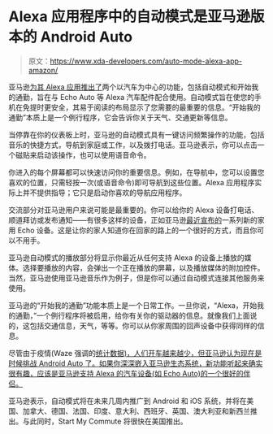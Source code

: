 # Alexa 应用程序中的自动模式是亚马逊版本的 Android Auto

> 原文：<https://www.xda-developers.com/auto-mode-alexa-app-amazon/>

亚马逊[为其 Alexa 应用推出了](https://www.amazon.com/b?tag=xda-25f4q7k-20&ascsubtag=UUxdaUeUpU30056&asc_refurl=https%3A%2F%2Fwww.xda-developers.com%2Fauto-mode-alexa-app-amazon%2F&asc_campaign=Short-Term)两个以汽车为中心的功能，包括自动模式和开始我的通勤，旨在与 Echo Auto 等 Alexa 汽车配件配合使用。自动模式旨在使您的手机在免提时更安全，其易于阅读的布局显示了您需要的最重要的信息。“开始我的通勤”本质上是一个例行程序，它会告诉你关于天气、交通更新等信息。

当停靠在你的仪表板上时，亚马逊的自动模式具有一键访问频繁操作的功能，包括音乐的快捷方式，导航到家庭或工作，以及拨打电话。亚马逊表示，你可以点击一个磁贴来启动该操作，也可以使用语音命令。

你进入的每个屏幕都可以快速访问你的重要信息。例如，在导航中，您可以设置您喜欢的位置，只需轻按一次(或语音命令)即可导航到这些位置。Alexa 应用程序实际上并不提供指导；它只是启动你喜欢的导航应用程序。

交流部分对亚马逊用户来说可能是最重要的。你可以给你的 Alexa 设备打电话、顺道拜访或发布通知——有很多这样的设备，正如亚马逊[最近宣布的](https://www.xda-developers.com/amazon-announces-echo-echo-dot-echo-show-powered-az1-neural-edge-processor/)一系列新的家用 Echo 设备。这是让你的家人知道你在回家的路上的一个很好的方式，而且你可以不用手。

亚马逊自动模式的播放部分将显示你最近从任何支持 Alexa 的设备上播放的媒体。选择要播放的内容，会弹出一个正在播放的屏幕，以及播放媒体的附加控件。当然，亚马逊使用亚马逊音乐作为例子，但是你可以通过自动模式连接其他服务来使用。

亚马逊的“开始我的通勤”功能本质上是一个日常工作。一旦你说，“Alexa，开始我的通勤，”一个例行程序将被启用，给你有关你的驱动器的信息。就像我们上面说的，这包括交通信息，天气，等等。你可以从你家周围的回声设备中获得同样的信息。

尽管由于疫情(Waze 强调的[统计数据)，人们开车越来越少，但亚马逊认为现在是时候挑战 Android Auto 了。如果你深深嵌入亚马逊生态系统，新功能听起来确实很有趣，应该是亚马逊支持 Alexa 的汽车设备(如 Echo Auto)的一个很好的伴侣。](https://www.xda-developers.com/waze-adds-lane-guidance-trip-suggestions-traffic-notifications/)

亚马逊表示，自动模式将在未来几周内推广到 Android 和 iOS 系统，并将在美国、加拿大、德国、法国、印度、意大利、西班牙、英国、澳大利亚和新西兰推出。与此同时，Start My Commute 将很快在美国推出。